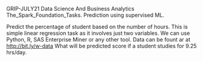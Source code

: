  GRIP-JULY21
Data Science And Business Analytics 
The_Spark_Foundation_Tasks.
Prediction using supervised ML.

Predict the percentage of student based on the number of hours. This is simple linear regression task as it involves just two variables. We can use Python, R, SAS Enterprise Miner or any other tool. Data can be fount ar at http://bit.ly/w-data What will be predicted score if a student studies for 9.25 hrs/day.
